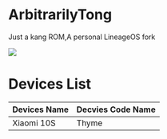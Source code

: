 # ArbitrarilyTong

Just a kang ROM,A personal LineageOS fork

![](https://github.com/ArbitrarilyTong/.github/raw/main/ArbitrarilyTong-logov2-orange-512.png)

# Devices List

| Devices Name | Decvies Code Name |
| ------------ | ----------------- |
| Xiaomi 10S   | Thyme             |

